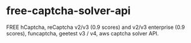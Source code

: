 # free-captcha-solver-api
FREE hCaptcha, reCaptcha v2/v3 (0.9 scores) and v2/v3 enterprise (0.9 scores), funcaptcha, geetest v3 / v4, aws captcha solver API.
